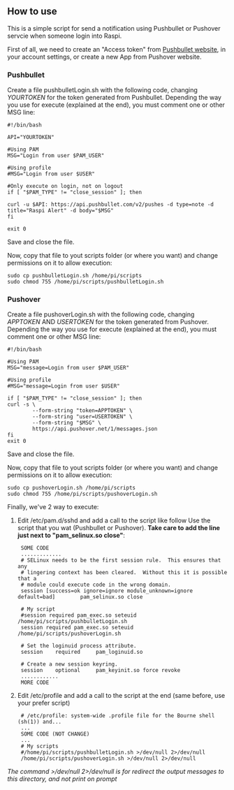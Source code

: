## How to use
This is a simple script for send a notification using Pushbullet or Pushover servcie when someone login into Raspi.

First of all, we need to create an "Access token" from [Pushbullet website](http://www.pushbullet.com), in your account settings, or create a new App from Pushover website.

### Pushbullet

Create a file pushbulletLogin.sh with the following code, changing *YOURTOKEN* for the token generated from Pushbullet. Depending the way you use for execute (explained at the end), you must comment one or other MSG line:

	#!/bin/bash

	API="YOURTOKEN"

	#Using PAM
	MSG="Login from user $PAM_USER"

	#Using profile
	#MSG="Login from user $USER"

	#Only execute on login, not on logout
	if [ "$PAM_TYPE" != "close_session" ]; then

	curl -u $API: https://api.pushbullet.com/v2/pushes -d type=note -d title="Raspi Alert" -d body="$MSG"
	fi

	exit 0

Save and close the file.

Now, copy that file to yout scripts folder (or where you want) and change permissions on it to allow execution:

	sudo cp pushbulletLogin.sh /home/pi/scripts
	sudo chmod 755 /home/pi/scripts/pushbulletLogin.sh

### Pushover

Create a file pushoverLogin.sh with the following code, changing *APPTOKEN* AND *USERTOKEN* for the token generated from Pushover. Depending the way you use for execute (explained at the end), you must comment one or other MSG line:

	#!/bin/bash

	#Using PAM
	MSG="message=Login from user $PAM_USER"

	#Using profile
	#MSG="message=Login from user $USER"

	if [ "$PAM_TYPE" != "close_session" ]; then
	curl -s \
        	--form-string "token=APPTOKEN" \
        	--form-string "user=USERTOKEN" \
        	--form-string "$MSG" \
        	https://api.pushover.net/1/messages.json
	fi
	exit 0

Save and close the file.

Now, copy that file to yout scripts folder (or where you want) and change permissions on it to allow execution:

	sudo cp pushoverLogin.sh /home/pi/scripts
	sudo chmod 755 /home/pi/scripts/pushoverLogin.sh

Finally, we've 2 way to execute:

1. Edit /etc/pam.d/sshd and add a call to the script like follow Use the script that you wat (Pushbullet or Pushover). **Take care to add the line just next to "pam_selinux.so close"**:

		SOME CODE
		.............
		# SELinux needs to be the first session rule.  This ensures that any
		# lingering context has been cleared.  Without this it is possible that a
		# module could execute code in the wrong domain.
		session [success=ok ignore=ignore module_unknown=ignore default=bad]        pam_selinux.so close

		# My script
		#session required pam_exec.so seteuid /home/pi/scripts/pushbulletLogin.sh
		session required pam_exec.so seteuid /home/pi/scripts/pushoverLogin.sh

		# Set the loginuid process attribute.
		session    required     pam_loginuid.so

		# Create a new session keyring.
		session    optional     pam_keyinit.so force revoke
		............
		MORE CODE

2. Edit /etc/profile and add a call to the script at the end (same before, use your prefer script)
	
		# /etc/profile: system-wide .profile file for the Bourne shell (sh(1)) and...
 		...
 		SOME CODE (NOT CHANGE)
 		...
 		# My scripts
 		#/home/pi/scripts/pushbulletLogin.sh >/dev/null 2>/dev/null
		/home/pi/scripts/pushoverLogin.sh >/dev/null 2>/dev/null
 
*The command >/dev/null 2>/dev/null is for redirect the output messages to this directory, and not print on prompt*
